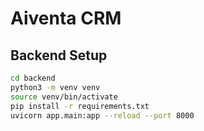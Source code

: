# Aiventa CRM

## Backend Setup
```bash
cd backend
python3 -m venv venv
source venv/bin/activate
pip install -r requirements.txt
uvicorn app.main:app --reload --port 8000
